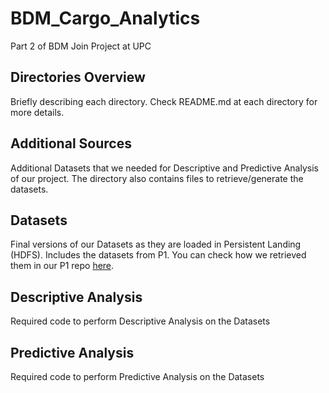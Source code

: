 # BDM_Cargo_Analytics
Part 2 of BDM Join Project at UPC

## Directories Overview
Briefly describing each directory. Check README.md at each directory for more details.

## Additional Sources

Additional Datasets that we needed for Descriptive and Predictive Analysis of our project. The directory also contains files to retrieve/generate the datasets.

## Datasets

Final versions of our Datasets as they are loaded in Persistent Landing (HDFS). Includes the datasets from P1. You can check how we retrieved them in our P1 repo [here](https://github.com/SYusupov/BDM_Cargo).

## Descriptive Analysis

Required code to perform Descriptive Analysis on the Datasets

## Predictive Analysis

Required code to perform Predictive Analysis on the Datasets
